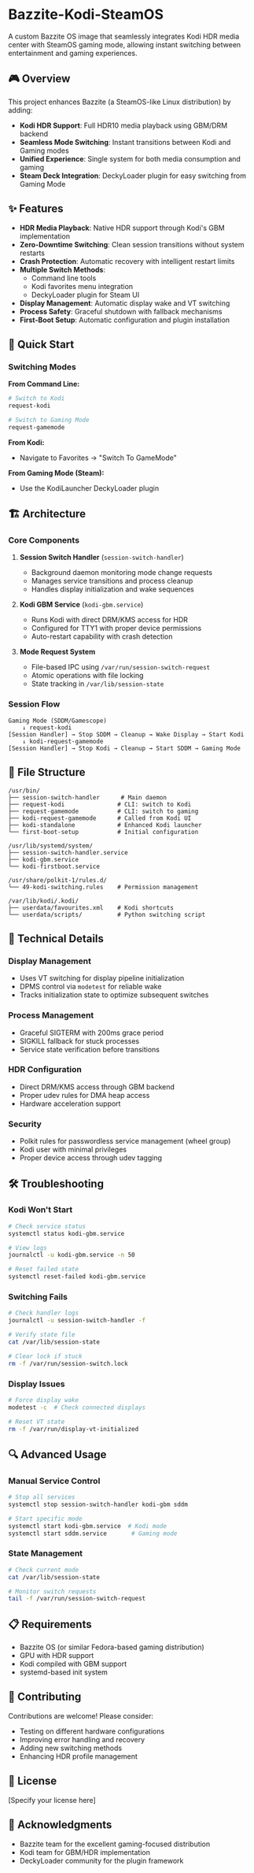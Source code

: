 # Bazzite-Kodi-SteamOS

A custom Bazzite OS image that seamlessly integrates Kodi HDR media center with SteamOS gaming mode, allowing instant switching between entertainment and gaming experiences.

## 🎮 Overview

This project enhances Bazzite (a SteamOS-like Linux distribution) by adding:
- **Kodi HDR Support**: Full HDR10 media playback using GBM/DRM backend
- **Seamless Mode Switching**: Instant transitions between Kodi and Gaming modes
- **Unified Experience**: Single system for both media consumption and gaming
- **Steam Deck Integration**: DeckyLoader plugin for easy switching from Gaming Mode

## ✨ Features

- **HDR Media Playback**: Native HDR support through Kodi's GBM implementation
- **Zero-Downtime Switching**: Clean session transitions without system restarts
- **Crash Protection**: Automatic recovery with intelligent restart limits
- **Multiple Switch Methods**:
  - Command line tools
  - Kodi favorites menu integration
  - DeckyLoader plugin for Steam UI
- **Display Management**: Automatic display wake and VT switching
- **Process Safety**: Graceful shutdown with fallback mechanisms
- **First-Boot Setup**: Automatic configuration and plugin installation

## 🚀 Quick Start

### Switching Modes

**From Command Line:**
```bash
# Switch to Kodi
request-kodi

# Switch to Gaming Mode
request-gamemode
```

**From Kodi:**
- Navigate to Favorites → "Switch To GameMode"

**From Gaming Mode (Steam):**
- Use the KodiLauncher DeckyLoader plugin

## 🏗️ Architecture

### Core Components

1. **Session Switch Handler** (`session-switch-handler`)
   - Background daemon monitoring mode change requests
   - Manages service transitions and process cleanup
   - Handles display initialization and wake sequences

2. **Kodi GBM Service** (`kodi-gbm.service`)
   - Runs Kodi with direct DRM/KMS access for HDR
   - Configured for TTY1 with proper device permissions
   - Auto-restart capability with crash detection

3. **Mode Request System**
   - File-based IPC using `/var/run/session-switch-request`
   - Atomic operations with file locking
   - State tracking in `/var/lib/session-state`

### Session Flow

```
Gaming Mode (SDDM/Gamescope)
    ↓ request-kodi
[Session Handler] → Stop SDDM → Cleanup → Wake Display → Start Kodi
    ↓ kodi-request-gamemode
[Session Handler] → Stop Kodi → Cleanup → Start SDDM → Gaming Mode
```

## 📁 File Structure

```
/usr/bin/
├── session-switch-handler      # Main daemon
├── request-kodi               # CLI: switch to Kodi
├── request-gamemode           # CLI: switch to gaming
├── kodi-request-gamemode      # Called from Kodi UI
├── kodi-standalone            # Enhanced Kodi launcher
└── first-boot-setup           # Initial configuration

/usr/lib/systemd/system/
├── session-switch-handler.service
├── kodi-gbm.service
└── kodi-firstboot.service

/usr/share/polkit-1/rules.d/
└── 49-kodi-switching.rules    # Permission management

/var/lib/kodi/.kodi/
├── userdata/favourites.xml    # Kodi shortcuts
└── userdata/scripts/          # Python switching script
```

## 🔧 Technical Details

### Display Management
- Uses VT switching for display pipeline initialization
- DPMS control via `modetest` for reliable wake
- Tracks initialization state to optimize subsequent switches

### Process Management
- Graceful SIGTERM with 200ms grace period
- SIGKILL fallback for stuck processes
- Service state verification before transitions

### HDR Configuration
- Direct DRM/KMS access through GBM backend
- Proper udev rules for DMA heap access
- Hardware acceleration support

### Security
- Polkit rules for passwordless service management (wheel group)
- Kodi user with minimal privileges
- Proper device access through udev tagging

## 🛠️ Troubleshooting

### Kodi Won't Start
```bash
# Check service status
systemctl status kodi-gbm.service

# View logs
journalctl -u kodi-gbm.service -n 50

# Reset failed state
systemctl reset-failed kodi-gbm.service
```

### Switching Fails
```bash
# Check handler logs
journalctl -u session-switch-handler -f

# Verify state file
cat /var/lib/session-state

# Clear lock if stuck
rm -f /var/run/session-switch.lock
```

### Display Issues
```bash
# Force display wake
modetest -c  # Check connected displays

# Reset VT state
rm -f /var/run/display-vt-initialized
```

## 🔍 Advanced Usage

### Manual Service Control
```bash
# Stop all services
systemctl stop session-switch-handler kodi-gbm sddm

# Start specific mode
systemctl start kodi-gbm.service  # Kodi mode
systemctl start sddm.service       # Gaming mode
```

### State Management
```bash
# Check current mode
cat /var/lib/session-state

# Monitor switch requests
tail -f /var/run/session-switch-request
```

## 📋 Requirements

- Bazzite OS (or similar Fedora-based gaming distribution)
- GPU with HDR support
- Kodi compiled with GBM support
- systemd-based init system

## 🤝 Contributing

Contributions are welcome! Please consider:
- Testing on different hardware configurations
- Improving error handling and recovery
- Adding new switching methods
- Enhancing HDR profile management

## 📝 License

[Specify your license here]

## 🙏 Acknowledgments

- Bazzite team for the excellent gaming-focused distribution
- Kodi team for GBM/HDR implementation
- DeckyLoader community for the plugin framework
